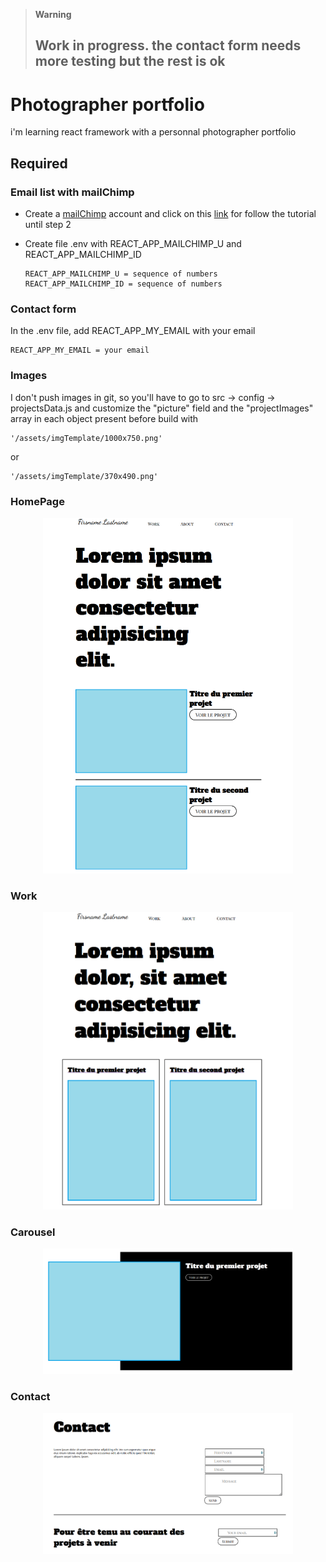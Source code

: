 > **Warning**
> ## Work in progress. the contact form needs more testing but the rest is ok 

# Photographer portfolio

i'm learning react framework with a personnal photographer portfolio

## Required

### Email list with mailChimp

<p>
<ul>
<li>

Create a [mailChimp](https://mailchimp.com/fr/) account and click on this [link](https://dev.to/gedalyakrycer/create-an-email-list-with-react-mailchimp-965) for follow the tutorial until step 2 
</li>
<li>
Create file .env with REACT_APP_MAILCHIMP_U and REACT_APP_MAILCHIMP_ID

```
REACT_APP_MAILCHIMP_U = sequence of numbers
REACT_APP_MAILCHIMP_ID = sequence of numbers
```
</li>
</ul>
</p>

### Contact form

<p>
In the .env file, add REACT_APP_MY_EMAIL with your email

```
REACT_APP_MY_EMAIL = your email
```
</p>

### Images
I don't push images in git, so you'll have to go to src -> config -> projectsData.js and customize the "picture" field and the "projectImages" array in each object present before build with

```
'/assets/imgTemplate/1000x750.png'
```
or

```
'/assets/imgTemplate/370x490.png'
``` 


### HomePage

<p align="center">
<img src="https://github.com/NicolasDewae/react_portfolio/blob/master/portfolio/public/assets/imgReadme/Home.PNG" width="400" height=auto />
</p>

### Work

<p align="center">
<img src="https://github.com/NicolasDewae/react_portfolio/blob/master/portfolio/public/assets/imgReadme/Work.PNG" width="400" height=auto />
</p>

### Carousel

<p align="center">
<img src="https://github.com/NicolasDewae/react_portfolio/blob/master/portfolio/public/assets/imgReadme/Carousel.PNG" width="400" height=auto />
</p>

### Contact

<p align="center">
<img src="https://github.com/NicolasDewae/react_portfolio/blob/master/portfolio/public/assets/imgReadme/form.PNG" width="400" height=auto />
</p>
